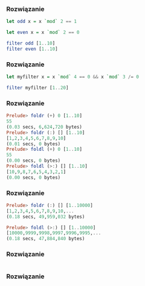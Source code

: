 ### Rozwiązanie
```haskell
let odd x = x `mod` 2 == 1

let even x = x `mod` 2 == 0

filter odd [1..10]
filter even [1..10]
```

### Rozwiązanie
```haskell
let myfilter x = x `mod` 4 == 0 && x `mod` 3 /= 0

filter myfilter [1..20]
```

### Rozwiązanie
```haskell
Prelude> foldr (+) 0 [1..10]
55
(0.03 secs, 6,624,720 bytes)
Prelude> foldr (:) [] [1..10]
[1,2,3,4,5,6,7,8,9,10]
(0.01 secs, 0 bytes)
Prelude> foldl (+) 0 [1..10]
55
(0.00 secs, 0 bytes)
Prelude> foldl (>:) [] [1..10]
[10,9,8,7,6,5,4,3,2,1]
(0.00 secs, 0 bytes)
```

### Rozwiązanie
```haskell
Prelude> foldr (:) [] [1..10000]
[1,2,3,4,5,6,7,8,9,10,...
(0.18 secs, 49,959,032 bytes)

Prelude> foldl (>:) [] [1..10000]
[10000,9999,9998,9997,9996,9995,...
(0.18 secs, 47,884,840 bytes)
```

### Rozwiązanie
```haskell

```

### Rozwiązanie
```haskell

```
